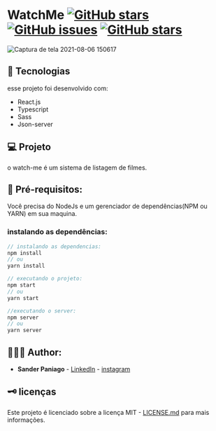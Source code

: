 # WatchMe [![GitHub stars](https://img.shields.io/github/stars/sanderpaniago/watch-me)](https://github.com/sanderpaniago/watch-me/stargazers) [![GitHub issues](https://img.shields.io/github/issues/sanderpaniago/watch-me)](https://github.com/sanderpaniago/watch-me/issues) [![GitHub stars](https://img.shields.io/github/stars/sanderpaniago/watch-me)](https://github.com/sanderpaniago/watch-me/stargazers)

![Captura de tela 2021-08-06 150617](https://user-images.githubusercontent.com/52095222/128559821-2222b655-7b94-4572-8249-dc19a09f6edc.png)

## 🔬 Tecnologias

esse projeto foi desenvolvido com:

- React.js
- Typescript
- Sass
- Json-server

## 💻 Projeto

o watch-me é um sistema de listagem de filmes.

## 📝 Pré-requisitos:

Você precisa do NodeJs e um gerenciador de dependências(NPM ou YARN) em sua maquina.

### instalando as dependências:

```jsx
// instalando as dependencias:
npm install
// ou 
yarn install

// executando o projeto:
npm start
// ou
yarn start 

//executando o server:
npm server
// ou 
yarn server
```



## 👨🏻‍💻 Author:

- **Sander Paniago** - [LinkedIn](https://www.linkedin.com/in/sander-paniago/) - [instagram](https://www.instagram.com/sander_paniago/)


## 🗝 licenças

Este projeto é licenciado sobre a licença MIT - [LICENSE.md](LICENSE.md) para mais informações.
